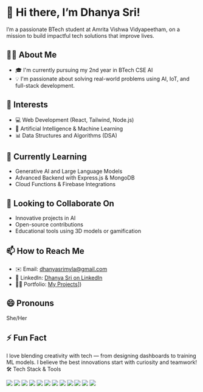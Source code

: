 # 👋 Hi there, I’m Dhanya Sri!

I’m a passionate BTech student at Amrita Vishwa Vidyapeetham, on a mission to build impactful tech solutions that improve lives.

## 👩‍💻 About Me
- 🎓 I'm currently pursuing my 2nd year in BTech CSE AI
- 💡 I'm passionate about solving real-world problems using AI, IoT, and full-stack development.

## 👀 Interests
- 💻 Web Development (React, Tailwind, Node.js)
- 🤖 Artificial Intelligence & Machine Learning
- 📊 Data Structures and Algorithms (DSA)


## 🌱 Currently Learning
- Generative AI and Large Language Models
- Advanced Backend with Express.js & MongoDB
- Cloud Functions & Firebase Integrations

## 💞️ Looking to Collaborate On
- Innovative projects in AI
- Open-source contributions 
- Educational tools using 3D models or gamification

## 📫 How to Reach Me
- ✉️ Email: dhanyasrimyla@gmail.com
- 💼 LinkedIn: [Dhanya Sri on LinkedIn]([(https://www.linkedin.com/in/dhanya-sri-myla-049276290)])
- 🧑‍💻 Portfolio: [My Projects]([https://github.com/Myladhanyasri)])

## 😄 Pronouns
She/Her

## ⚡ Fun Fact
I love blending creativity with tech — from designing dashboards to training ML models. I believe the best innovations start with curiosity and teamwork!
🛠 Tech Stack & Tools
<p> <img src="https://img.shields.io/badge/Python-14354C?style=for-the-badge&logo=python&logoColor=white" /> <img src="https://img.shields.io/badge/HTML5-E34F26?style=for-the-badge&logo=html5&logoColor=white" /> <img src="https://img.shields.io/badge/CSS3-1572B6?style=for-the-badge&logo=css3&logoColor=white" /> <img src="https://img.shields.io/badge/JavaScript-F7DF1E?style=for-the-badge&logo=javascript&logoColor=black" /> <img src="https://img.shields.io/badge/Java-007396?style=for-the-badge&logo=java&logoColor=white" /> <img src="https://img.shields.io/badge/React-20232A?style=for-the-badge&logo=react&logoColor=61DAFB" /> <img src="https://img.shields.io/badge/Node.js-339933?style=for-the-badge&logo=nodedotjs&logoColor=white" /> <img src="https://img.shields.io/badge/Tailwind_CSS-06B6D4?style=for-the-badge&logo=tailwind-css&logoColor=white" /> <img src="https://img.shields.io/badge/Firebase-FFCA28?style=for-the-badge&logo=firebase&logoColor=black" /> <img src="https://img.shields.io/badge/MongoDB-4EA94B?style=for-the-badge&logo=mongodb&logoColor=white" /> <img src="https://img.shields.io/badge/Git-F05032?style=for-the-badge&logo=git&logoColor=white" /> <img src="https://img.shields.io/badge/VS_Code-007ACC?style=for-the-badge&logo=visual-studio-code&logoColor=white" /> </p>
<!---
Myladhanyasri/Myladhanyasri is a ✨ special ✨ repository because its `README.md` (this file) appears on your GitHub profile.
You can click the Preview link to take a look at your changes.
--->

